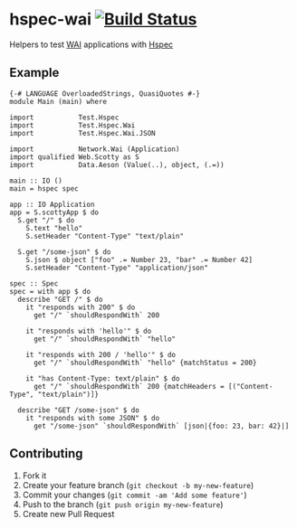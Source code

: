 hspec-wai [![Build Status](https://travis-ci.org/hspec/hspec-wai.svg?branch=master)](https://travis-ci.org/hspec/hspec-wai)
===========

Helpers to test [WAI](http://www.yesodweb.com/book/web-application-interface)
applications with [Hspec](http://hspec.github.io/)

## Example

~~~ {.haskell}
{-# LANGUAGE OverloadedStrings, QuasiQuotes #-}
module Main (main) where

import           Test.Hspec
import           Test.Hspec.Wai
import           Test.Hspec.Wai.JSON

import           Network.Wai (Application)
import qualified Web.Scotty as S
import           Data.Aeson (Value(..), object, (.=))

main :: IO ()
main = hspec spec

app :: IO Application
app = S.scottyApp $ do
  S.get "/" $ do
    S.text "hello"
    S.setHeader "Content-Type" "text/plain"

  S.get "/some-json" $ do
    S.json $ object ["foo" .= Number 23, "bar" .= Number 42]
    S.setHeader "Content-Type" "application/json"

spec :: Spec
spec = with app $ do
  describe "GET /" $ do
    it "responds with 200" $ do
      get "/" `shouldRespondWith` 200

    it "responds with 'hello'" $ do
      get "/" `shouldRespondWith` "hello"

    it "responds with 200 / 'hello'" $ do
      get "/" `shouldRespondWith` "hello" {matchStatus = 200}

    it "has Content-Type: text/plain" $ do
      get "/" `shouldRespondWith` 200 {matchHeaders = [("Content-Type", "text/plain")]}

  describe "GET /some-json" $ do
    it "responds with some JSON" $ do
      get "/some-json" `shouldRespondWith` [json|{foo: 23, bar: 42}|]
~~~

## Contributing

1. Fork it
2. Create your feature branch (`git checkout -b my-new-feature`)
3. Commit your changes (`git commit -am 'Add some feature'`)
4. Push to the branch (`git push origin my-new-feature`)
5. Create new Pull Request
